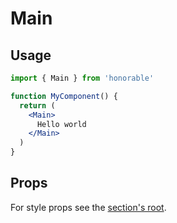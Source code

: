 # Main

## Usage

```jsx
import { Main } from 'honorable'

function MyComponent() {
  return (
    <Main>
      Hello world
    </Main>
  )
}
```

## Props

For style props see the [section's root](/components/html-tags).
